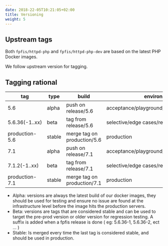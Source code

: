 ```yaml
---
date: 2018-22-05T10:21:05+02:00
title: Versioning
weight: 5
--- 
```


## Upstream tags

Both `fpfis/httpd-php` and `fpfis/httpd-php-dev` are based on the latest PHP Docker images.

We follow upstream version for tagging.

## Tagging rational

| tag            | type   | build                       | environment                               |
|----------------|--------|-----------------------------|-------------------------------------------|
| 5.6            | alpha  | push on release/5.6         | acceptance/playground/testing/development |
| 5.6.36(-1..xx) | beta   | tag from release/5.6        | selective/edge cases/regression testing   |
| production-5.6 | stable | merge tag on production/5.6 | production                                |
| 7.1            | alpha  | push on release/7.1         | acceptance/playground/testing/development |
| 7.1.2(-1..xx)  | beta   | tag from release/7.1        | selective/edge cases/regression testing   |
| production-7.1 | stable | merge tag on production/7.1 | production                                |


 - Alpha: versions are always the latest build of our docker images, they should be used for testing and ensure no issue are found at the infrastructure level before the image hits the production servers.
 - Beta: versions are tags that are considered stable and can be used to target the pre-prod version or older version for regression testing. A suffix is added when a fpfis release is done ( eg: 5.6.36-1, 5.6.36-2, ect ... )
 - Stable: Is merged every time the last tag is considered stable, and should be used in production.
 
